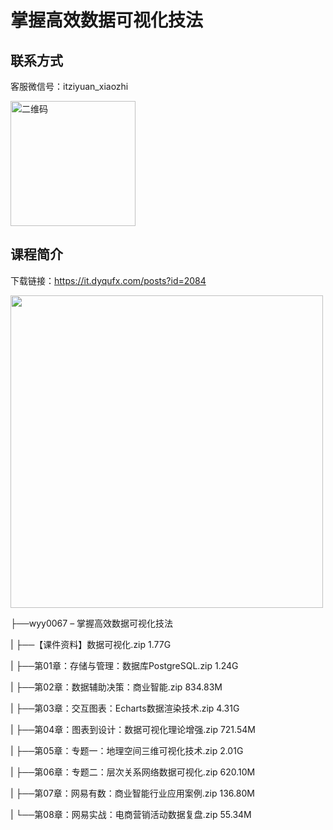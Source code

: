 # 掌握高效数据可视化技法

## 联系方式

客服微信号：itziyuan_xiaozhi

<img src="https://ziyuanyun.oss-cn-guangzhou.aliyuncs.com/common/20240614073449/666b82192834a.jpg" width="200" height="200" alt="二维码">

## 课程简介

下载链接：https://it.dyqufx.com/posts?id=2084

<img src="https://ziyuanyun.oss-cn-guangzhou.aliyuncs.com/yun/20240515183645/6644903d57c11.jpg" width="500" alt="">

  ├──wyy0067 &#8211; 掌握高效数据可视化技法

 | ├──【课件资料】数据可视化.zip 1.77G

 | ├──第01章：存储与管理：数据库PostgreSQL.zip 1.24G

 | ├──第02章：数据辅助决策：商业智能.zip 834.83M

 | ├──第03章：交互图表：Echarts数据渲染技术.zip 4.31G

 | ├──第04章：图表到设计：数据可视化理论增强.zip 721.54M

 | ├──第05章：专题一：地理空间三维可视化技术.zip 2.01G

 | ├──第06章：专题二：层次关系网络数据可视化.zip 620.10M

 | ├──第07章：网易有数：商业智能行业应用案例.zip 136.80M

 | └──第08章：网易实战：电商营销活动数据复盘.zip 55.34M

  